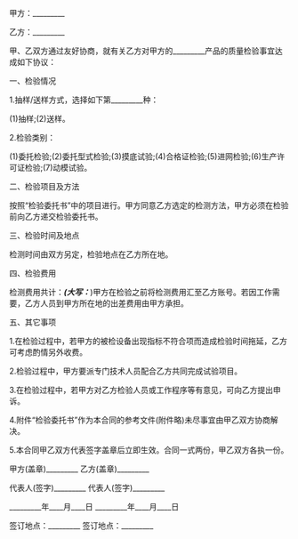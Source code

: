 
 


甲方：_________


乙方：_________


甲、乙双方通过友好协商，就有关乙方对甲方的_________产品的质量检验事宜达成如下协议：


一、检验情况


1.抽样/送样方式，选择如下第_________种：


(1)抽样;(2)送样。


2.检验类别：


(1)委托检验;(2)委托型式检验;(3)摸底试验;(4)合格证检验;(5)进网检验;(6)生产许可证检验;(7)动模试验。


二、检验项目及方法


按照“检验委托书”中的项目进行。甲方同意乙方选定的检测方法，甲方必须在检验前向乙方递交检验委托书。


三、检验时间及地点


检测时间由双方另定，检验地点在乙方所在地。


四、检验费用


检测费用共计：_________(大写：_________)甲方在检验之前将检测费用汇至乙方账号。若因工作需要，乙方人员到甲方所在地的出差费用由甲方承担。


五、其它事项


1.在检验过程中，若甲方的被检设备出现指标不符合项而造成检验时间拖延，乙方可考虑酌情另外收费。


2.检验过程中，甲方要派专门技术人员配合乙方共同完成试验项目。


3.在检验过程中，若甲方对乙方检验人员或工作程序等有意见，可向乙方提出申诉。


4.附件“检验委托书”作为本合同的参考文件(附件略)未尽事宜由甲乙双方协商解决。


5.本合同甲乙双方代表签字盖章后立即生效。合同一式两份，甲乙双方各执一份。


甲方(盖章)_________ 乙方(盖章)_________


代表人(签字)_________ 代表人(签字)_________


_________年____月____日 _________年____月____日


签订地点：_________ 签订地点：_________
 


 

 
 
 
 
 
  


  
 

  


  


  
 
 
 
 

